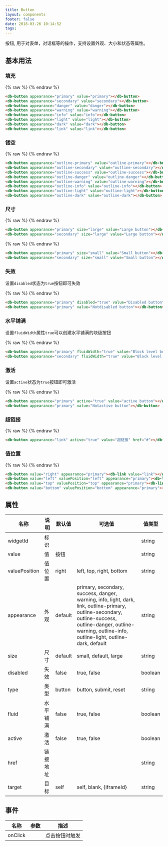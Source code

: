 ```yaml
---
title: Button
layout: components
footer: false
date: 2018-03-26 10:14:52
tags:
---
```


按钮, 用于对表单，对话框等的操作，支持设置外观、大小和状态等属性。

## 基本用法

### 填充

{% raw %}
<db-button appearance="primary" value="primary"></db-button>
<db-button appearance="secondary" value="secondary"></db-button>
<db-button appearance="danger" value="danger"></db-button>
<db-button appearance="warning" value="warning"></db-button>
<db-button appearance="info" value="info"></db-button>
<db-button appearance="light" value="light"></db-button>
<db-button appearance="dark" value="dark"></db-button>
<db-button appearance="link" value="link"></db-button>
{% endraw %}

```html
<db-button appearance="primary" value="primary"></db-button>
<db-button appearance="secondary" value="secondary"></db-button>
<db-button appearance="danger" value="danger"></db-button>
<db-button appearance="warning" value="warning"></db-button>
<db-button appearance="info" value="info"></db-button>
<db-button appearance="light" value="light"></db-button>
<db-button appearance="dark" value="dark"></db-button>
<db-button appearance="link" value="link"></db-button>
```

### 镂空

{% raw %}
<db-button appearance="outline-primary" value="outline-primary"></db-button>
<db-button appearance="outline-secondary" value="outline-secondary"></db-button>
<db-button appearance="outline-success" value="outline-success"></db-button>
<db-button appearance="outline-danger" value="outline-danger"></db-button>
<db-button appearance="outline-warning" value="outline-warning"></db-button>
<db-button appearance="outline-info" value="outline-info"></db-button>
<db-button appearance="outline-light" value="outline-light"></db-button>
<db-button appearance="outline-dark" value="outline-dark"></db-button>
{% endraw %}

```html
<db-button appearance="outline-primary" value="outline-primary"></db-button>
<db-button appearance="outline-secondary" value="outline-secondary"></db-button>
<db-button appearance="outline-success" value="outline-success"></db-button>
<db-button appearance="outline-danger" value="outline-danger"></db-button>
<db-button appearance="outline-warning" value="outline-warning"></db-button>
<db-button appearance="outline-info" value="outline-info"></db-button>
<db-button appearance="outline-light" value="outline-light"></db-button>
<db-button appearance="outline-dark" value="outline-dark"></db-button>
```

### 尺寸

{% raw %}
<db-button appearance="primary" size="large" value="Large button"></db-button>
<db-button appearance="secondary" size="large" value="Large button"></db-button>
{% endraw %}

```html
<db-button appearance="primary" size="large" value="Large button"></db-button>
<db-button appearance="secondary" size="large" value="Large button"></db-button>
```

{% raw %}
<db-button appearance="primary" size="small" value="Small button"></db-button>
<db-button appearance="secondary" size="small" value="Small button"></db-button>
{% endraw %}

```html
<db-button appearance="primary" size="small" value="Small button"></db-button>
<db-button appearance="secondary" size="small" value="Small button"></db-button>
```

### 失效

设置`disabled`状态为`true`按钮即可失效

{% raw %}
<db-button appearance="primary" disabled="true" value="Disabled button"></db-button>
<db-button appearance="primary" value="Notdisabled button"></db-button>
{% endraw %}

```html
<db-button appearance="primary" disabled="true" value="Disabled button"></db-button>
<db-button appearance="primary" value="Notdisabled button"></db-button>
```

### 水平铺满

设置`fluidWidth`属性`true`可以创建水平铺满的块级按钮

{% raw %}
<db-button appearance="primary" fluidWidth="true" value="Block level button"></db-button>
<db-button appearance="secondary" fluidWidth="true" value="Block level button"></db-button>
{% endraw %}

```html
<db-button appearance="primary" fluidWidth="true" value="Block level button"></db-button>
<db-button appearance="secondary" fluidWidth="true" value="Block level button"></db-button>
```

### 激活

设置`active`状态为`true`按钮即可激活

{% raw %}
<db-button appearance="primary" active="true" value="active button"></db-button>
<db-button appearance="primary" value="Notactive button"></db-button>
{% endraw %}

```html
<db-button appearance="primary" active="true" value="active button"></db-button>
<db-button appearance="primary" value="Notactive button"></db-button>
```

### 超链接

{% raw %}
<db-button appearance="link" active="true" value="超链接" href="#"></db-button>
{% endraw %}

```html
<db-button appearance="link" active="true" value="超链接" href="#"></db-button>
```

### 值位置

{% raw %}
<db-button value="-right" appearance="primary"><db-link value="link"></db-link></db-button>
<db-button value="left-" valuePosition="left" appearance="primary"><db-link value="link"></db-link></db-button>
<db-button value="top" valuePosition="top" appearance="primary"><db-link value="link"></db-link></db-button>
<db-button value="bottom" valuePosition="bottom" appearance="primary"><db-link value="link"></db-link></db-button>
{% endraw %}

```html
<db-button value="right" appearance="primary"><db-link value="link"></db-link></db-button>
<db-button value="left" valuePosition="left" appearance="primary"><db-link value="link"></db-link></db-button>
<db-button value="top" valuePosition="top" appearance="primary"><db-link value="link"></db-link></db-button>
<db-button value="bottom" valuePosition="bottom" appearance="primary"><db-link value="link"></db-link></db-button>
```

## 属性

| 名称  | 说明 | 默认值 | 可选值 | 值类型 |
| ----- | ------ | ----- | ----- | --------- |
| widgetId | 标识 | | | string |
| value | 值 | 按钮 | | string |
| valuePosition | 值位置 | right | left, top, right, bottom | string |
| appearance | 外观 | default | primary, secondary, success, danger, warning, info, light, dark, link, outline-primary, outline-secondary, outline-success, outline-danger, outline-warning, outline-info, outline-light, outline-dark, default | string |
| size | 尺寸 | default | small, default, large | string |
| disabled | 失效 | false | true, false | boolean |
| type | 类型 | button | button, submit, reset | string |
| fluid | 水平铺满 | false | true, false | boolean |
| active | 激活 | false | true, false | boolean |
| href | 链接地址 | | | string |
| target | 目标 | self | self, blank, {iframeId} | string |

## 事件

| 名称  | 参数 | 描述 |
| ----- | ------ | ----- |
| onClick | | 点击按钮时触发 |